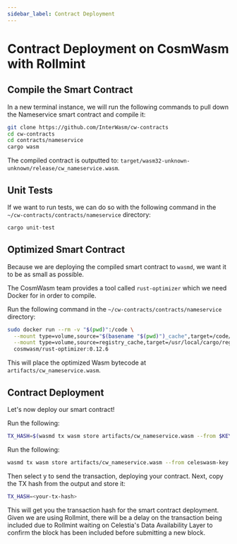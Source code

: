 ```yaml
---
sidebar_label: Contract Deployment
---
```


# Contract Deployment on CosmWasm with Rollmint
<!-- markdownlint-disable MD013 -->

## Compile the Smart Contract

In a new terminal instance, we will run the following commands to pull down the
Nameservice smart contract and compile it:

```sh
git clone https://github.com/InterWasm/cw-contracts
cd cw-contracts
cd contracts/nameservice
cargo wasm
```

The compiled contract is outputted to:
`target/wasm32-unknown-unknown/release/cw_nameservice.wasm`.

## Unit Tests

If we want to run tests, we can do so with the following command in the
`~/cw-contracts/contracts/nameservice` directory:

```sh
cargo unit-test
```

## Optimized Smart Contract

Because we are deploying the compiled smart contract to `wasmd`,
we want it to be as small as possible.

The CosmWasm team provides a tool called `rust-optimizer` which we need
Docker for in order to compile.

Run the following command in the `~/cw-contracts/contracts/nameservice`
directory:

```sh
sudo docker run --rm -v "$(pwd)":/code \
  --mount type=volume,source="$(basename "$(pwd)")_cache",target=/code/target \
  --mount type=volume,source=registry_cache,target=/usr/local/cargo/registry \
  cosmwasm/rust-optimizer:0.12.6
```

This will place the optimized Wasm bytecode at `artifacts/cw_nameservice.wasm`.

## Contract Deployment

Let's now deploy our smart contract!

Run the following:

```sh
TX_HASH=$(wasmd tx wasm store artifacts/cw_nameservice.wasm --from $KEY_NAME --keyring-backend test $TXFLAG --output json -y | jq -r '.txhash') 
```

Run the following:

```sh
wasmd tx wasm store artifacts/cw_nameservice.wasm --from celeswasm-key --keyring-backend test $NODEIP --chain-id celeswasm --gas-prices 0uwasm --gas auto --gas-adjustment 1.3 --output json
```

Then select y to send the transaction, deploying your contract. Next, copy the TX hash from the output and store it:

```sh
TX_HASH=<your-tx-hash>
```

This will get you the transaction hash for the smart contract deployment. Given
we are using Rollmint, there will be a delay on the transaction being included
due to Rollmint waiting on Celestia's Data Availability Layer to confirm the block
has been included before submitting a new block.
